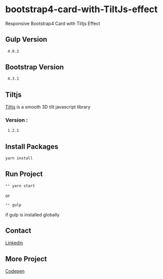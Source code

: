 # bootstrap4-card-with-TiltJs-effect

Responsive Bootstrap4 Card with Tiltjs Effect

## Gulp Version

```bash
 4.0.2
```
## Bootstrap Version

```bash
 4.3.1
```
## Tiltjs
[Tiltjs](https://github.com/gijsroge/tilt.js) is a smooth 3D tilt javascript library
### Version :

```bash
 1.2.1
```
## Install Packages

```python
yarn install
```
## Run Project

```python
** yarn start
```
or 
```python
** gulp
```
if gulp is installed globally

## Contact
[Linkedin](https://www.linkedin.com/in/tarekbenali90/)

## More Project
[Codepen](https://codepen.io/Tarek-BenAli/)

